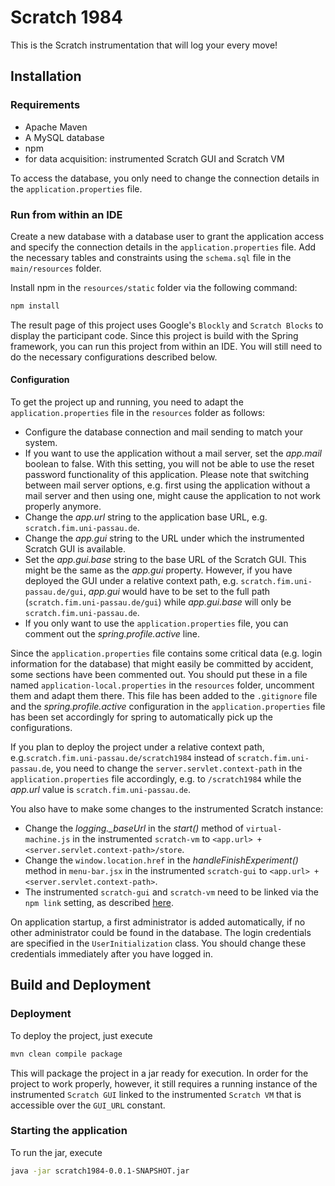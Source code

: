 # Scratch 1984

This is the Scratch instrumentation that will log your every move!

## Installation

### Requirements

- Apache Maven
- A MySQL database
- npm
- for data acquisition: instrumented Scratch GUI and Scratch VM

To access the database, you only need to change the connection details in the `application.properties` file.

### Run from within an IDE

Create a new database with a database user to grant the application access and specify the connection details in the
`application.properties` file. Add the necessary tables and constraints using the `schema.sql` file in the
`main/resources` folder.

Install npm in the `resources/static` folder via the following command:
```bash
npm install
```
The result page of this project uses Google's `Blockly` and `Scratch Blocks` to display the participant code. Since this
project is build with the Spring framework, you can run this project from within an IDE. You will still need to do the
necessary configurations described below.

#### Configuration

To get the project up and running, you need to adapt the `application.properties` file in the `resources` folder as
follows:
- Configure the database connection and mail sending to match your system.
- If you want to use the application without a mail server, set the *app.mail* boolean to false. With this setting,
  you will not be able to use the reset password functionality of this application. Please note that switching between
  mail server options, e.g. first using the application without a mail server and then using one, might cause the
  application to not work properly anymore.
- Change the *app.url* string to the application base URL, e.g. `scratch.fim.uni-passau.de`.
- Change the *app.gui* string to the URL under which the instrumented Scratch GUI is available.
- Set the *app.gui.base* string to the base URL of the Scratch GUI. This might be the same as the *app.gui* property.
  However, if you have deployed the GUI under a relative context path, e.g. `scratch.fim.uni-passau.de/gui`, *app.gui*
  would have to be set to the full path (`scratch.fim.uni-passau.de/gui`) while *app.gui.base* will only be
  `scratch.fim.uni-passau.de`.
- If you only want to use the `application.properties` file, you can comment out the *spring.profile.active* line.

Since the `application.properties` file contains some critical data (e.g. login information for the database) that might
easily be committed by accident, some sections have been commented out. You should put these in a file named
`application-local.properties` in the `resources` folder, uncomment them and adapt them there. This file has been added
to the `.gitignore` file and the *spring.profile.active* configuration in the `application.properties` file has been
set accordingly for spring to automatically pick up the configurations.

If you plan to deploy the project under a relative context path, e.g.`scratch.fim.uni-passau.de/scratch1984` instead of
`scratch.fim.uni-passau.de`, you need to change the `server.servlet.context-path` in the `application.properties` file
accordingly, e.g. to `/scratch1984` while the *app.url* value is `scratch.fim.uni-passau.de`.

You also have to make some changes to the instrumented Scratch instance:
- Change the *logging._baseUrl* in the *start()* method of `virtual-machine.js` in the instrumented `scratch-vm` to
  `<app.url> + <server.servlet.context-path>/store`.
- Change the `window.location.href` in the *handleFinishExperiment()* method in `menu-bar.jsx` in the instrumented
  `scratch-gui` to `<app.url> + <server.servlet.context-path>`.
- The instrumented `scratch-gui` and `scratch-vm` need to be linked via the `npm link` setting, as described
  [here](https://github.com/LLK/scratch-gui/wiki/Getting-Started).

On application startup, a first administrator is added automatically, if no other administrator could be found in the
database. The login credentials are specified in the `UserInitialization` class. You should change these credentials
immediately after you have logged in.

## Build and Deployment

### Deployment
To deploy the project, just execute
```bash
mvn clean compile package
```
This will package the project in a jar ready for execution. In order for the project to work properly, however, it still
requires a running instance of the instrumented `Scratch GUI` linked to the instrumented `Scratch VM` that is accessible
over the `GUI_URL` constant.

### Starting the application

To run the jar, execute
```bash
java -jar scratch1984-0.0.1-SNAPSHOT.jar
```
